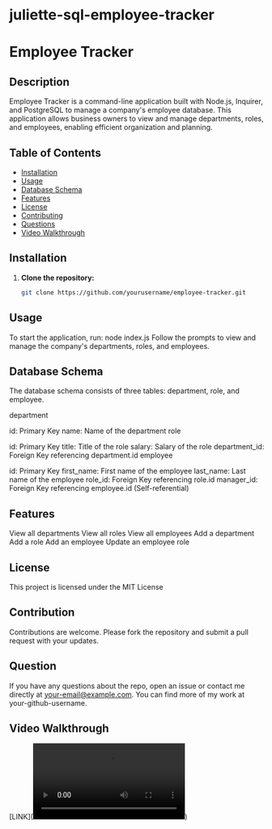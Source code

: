 # juliette-sql-employee-tracker

# Employee Tracker

## Description

Employee Tracker is a command-line application built with Node.js, Inquirer, and PostgreSQL to manage a company's employee database. This application allows business owners to view and manage departments, roles, and employees, enabling efficient organization and planning.

## Table of Contents

- [Installation](#installation)
- [Usage](#usage)
- [Database Schema](#database-schema)
- [Features](#features)
- [License](#license)
- [Contributing](#contributing)
- [Questions](#questions)
- [Video Walkthrough](#video-walkthrough)

## Installation

1. **Clone the repository:**
   ```bash
   git clone https://github.com/yourusername/employee-tracker.git

## Usage

To start the application, run:
node index.js
Follow the prompts to view and manage the company's departments, roles, and employees.


## Database Schema

The database schema consists of three tables: department, role, and employee.

department

id: Primary Key
name: Name of the department
role

id: Primary Key
title: Title of the role
salary: Salary of the role
department_id: Foreign Key referencing department.id
employee

id: Primary Key
first_name: First name of the employee
last_name: Last name of the employee
role_id: Foreign Key referencing role.id
manager_id: Foreign Key referencing employee.id (Self-referential)


## Features

View all departments
View all roles
View all employees
Add a department
Add a role
Add an employee
Update an employee role


## License

This project is licensed under the MIT License

## Contribution

Contributions are welcome. Please fork the repository and submit a pull request with your updates.

## Question

If you have any questions about the repo, open an issue or contact me directly at your-email@example.com. You can find more of my work at your-github-username.
## Video Walkthrough
[LINK](<video controls src="walkthroughvideo.mp4" title="Title"></video>)
